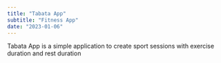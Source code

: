 ```yaml
---
title: "Tabata App"
subtitle: "Fitness App"
date: "2023-01-06"
---
```


Tabata App is a simple application to create sport sessions with exercise duration and rest duration